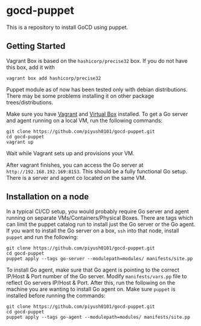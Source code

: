 gocd-puppet
===========

This is a repository to install GoCD using puppet.

Getting Started
---

Vagrant Box is based on the `hashicorp/precise32` box. If you do not have this box, add it with

    vagrant box add hashicorp/precise32

Puppet module as of now has been tested only with debian distributions.
There may be some problems installing it on other package trees/distributions.

Make sure you have [Vagrant][vagrant] and [Virtual Box][vbox] installed. To get a Go server and agent running on a local VM, run the following commands:

    git clone https://github.com/piyush0101/gocd-puppet.git
    cd gocd-puppet
    vagrant up

[vagrant]: https://www.vagrantup.com/
[vbox]: https://www.virtualbox.org/

Wait while Vagrant sets up and provisions your VM.

After vagrant finishes, you can access the Go server at `http://192.168.192.169:8153`. This should be a fully functional Go setup. There is a server and agent co located on the same VM.

Installation on a node
---

In a typical CI/CD setup, you would probably require Go server and agent running on separate VMs/Containers/Physical Boxes. There are tags which can limit the puppet catalog run to install just the Go server or the Go agent. If you want to install the Go server on a box, `ssh` into that node, install `puppet` and run the following:

    git clone https://github.com/piyush0101/gocd-puppet.git
    cd gocd-puppet
    puppet apply --tags go-server --modulepath=modules/ manifests/site.pp
    
To install Go agent, make sure that Go agent is pointing to the correct IP/Host & Port number of the Go server. Modify `manifests/vars.pp` file to reflect Go servers IP/Host & Port. After this, run the following on the machine you are wanting to install Go agent on. Make sure `puppet` is installed before running the commands:

    git clone https://github.com/piyush0101/gocd-puppet.git
    cd gocd-puppet
    puppet apply --tags go-agent --modulepath=modules/ manifests/site.pp
